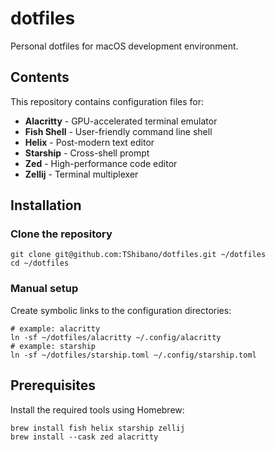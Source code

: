 # dotfiles

Personal dotfiles for macOS development environment.

## Contents

This repository contains configuration files for:

- **Alacritty** - GPU-accelerated terminal emulator
- **Fish Shell** - User-friendly command line shell
- **Helix** - Post-modern text editor
- **Starship** - Cross-shell prompt
- **Zed** - High-performance code editor
- **Zellij** - Terminal multiplexer


## Installation

### Clone the repository

```shell
git clone git@github.com:TShibano/dotfiles.git ~/dotfiles
cd ~/dotfiles
```

### Manual setup

Create symbolic links to the configuration directories:

```shell
# example: alacritty
ln -sf ~/dotfiles/alacritty ~/.config/alacritty 
# example: starship
ln -sf ~/dotfiles/starship.toml ~/.config/starship.toml
```

## Prerequisites

Install the required tools using Homebrew:

```shell
brew install fish helix starship zellij
brew install --cask zed alacritty 
```



